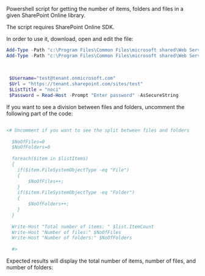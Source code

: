 Powershell script for getting the number of items, folders and files in a given SharePoint Online library.

 

The script requires SharePoint Online SDK.

 

In order to use it, download, open and edit the file:

 

```PowerShell
Add-Type -Path "c:\Program Files\Common Files\microsoft shared\Web Server Extensions\16\ISAPI\Microsoft.SharePoint.Client.dll"   
Add-Type -Path "c:\Program Files\Common Files\microsoft shared\Web Server Extensions\16\ISAPI\Microsoft.SharePoint.Client.Runtime.dll"   
  
 
 
 $Username="test@tenant.onmicrosoft.com" 
 $Url = "https://tenant.sharepoint.com/sites/test" 
 $ListTitle = "noci" 
 $Password = Read-Host -Prompt "Enter password" -AsSecureString
``` 
 

If you want to see a division between files and folders, uncomment the following part of the code:

 

```PowerShell
   
<# Uncomment if you want to see the split between files and folders   
   
  $NoOfFiles=0 
  $NoOfFolders=0 
 
  foreach($item in $listItems) 
  { 
    if($item.FileSystemObjectType -eq "File") 
    { 
        $NoOfFiles++; 
    } 
    if($item.FileSystemObjectType -eq "Folder") 
    { 
        $NoOfFolders++; 
    } 
  } 
   
  Write-Host "Total number of items: " $list.ItemCount 
  Write-Host "Number of files:" $NoOfFiles 
  Write-Host "Number of folders:" $NoOfFolders  
        
  #>
``` 
Expected results will display the total number of items, number of files, and number of folders:

 
